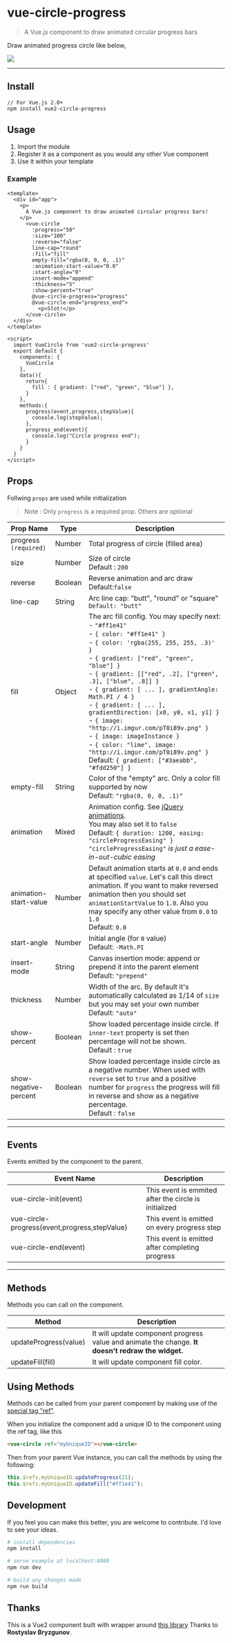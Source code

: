 # vue-circle-progress

> A Vue.js component to draw animated circular progress bars

Draw animated progress circle like below,

![](http://i.imgur.com/zV5VUQG.png)

---
## Install
````
// For Vue.js 2.0+
npm install vue2-circle-progress
````
## Usage
1. Import the module
2. Register it as a component as you would any other Vue component
3. Use it within your template

### Example
````vue
<template>
  <div id="app">
    <p>
      A Vue.js component to draw animated circular progress bars!
    </p>
      <vue-circle
        :progress="50"
        :size="100"
        :reverse="false"
        line-cap="round"
        :fill="fill"
        empty-fill="rgba(0, 0, 0, .1)"
        :animation-start-value="0.0"
        :start-angle="0"
        insert-mode="append"
        :thickness="5"
        :show-percent="true"
        @vue-circle-progress="progress"
        @vue-circle-end="progress_end">
          <p>Slot!</p>
      </vue-circle>
  </div>
</template>

<script>
  import VueCircle from 'vue2-circle-progress'
  export default {
    components: {
      VueCircle
    },
    data(){
      return{
        fill : { gradient: ["red", "green", "blue"] },
      }
    },
    methods:{
      progress(event,progress,stepValue){
        console.log(stepValue);
      },
      progress_end(event){
        console.log("Circle progress end");
      }
    }
  }
</script>
````

## Props
Follwing `props` are used while initialization
> Note : Only `progress` is a required prop. Others are optional

| Prop Name | Type | Description |
|----------|------|--------------|
| progress `(required)`| Number | Total progress of circle (filled area) |
| size | Number | Size of circle<br>Default : `200` |
| reverse | Boolean | Reverse animation and arc draw <br>Default:`false`|
| line-cap | String | Arc line cap: "butt", "round" or "square" <br> `Default: "butt"` |
| fill | Object | The arc fill config. You may specify next:  <br>- `"#ff1e41"` <br>- `{ color: "#ff1e41" }` <br>- `{ color: 'rgba(255, 255, 255, .3)' }` <br>- `{ gradient: ["red", "green", "blue"] }` <br>- `{ gradient: [["red", .2], ["green", .3], ["blue", .8]] }` <br>- `{ gradient: [ ... ], gradientAngle: Math.PI / 4 }` <br>- `{ gradient: [ ... ], gradientDirection: [x0, y0, x1, y1] }` <br>- `{ image: "http://i.imgur.com/pT0i89v.png" }`<br>- `{ image: imageInstance }`<br>- `{ color: "lime", image: "http://i.imgur.com/pT0i89v.png" }` <br> Default: `{ gradient: ["#3aeabb", "#fdd250"] }` |
| empty-fill | String | Color of the "empty" arc. Only a color fill supported by now <br> Default: `"rgba(0, 0, 0, .1)"` |
| animation  | Mixed | Animation config. See [jQuery animations](http://api.jquery.com/animate/). <br> You may also set it to `false` <br> Default: `{ duration: 1200, easing: "circleProgressEasing" }`  <br> `"circleProgressEasing"` *is just a ease-in-out-cubic easing* |
| animation-start-value | Number | Default animation starts at `0.0` and ends at specified `value`. Let's call this direct animation. If you want to make reversed animation then you should set `animationStartValue` to `1.0`. Also you may specify any other value from `0.0` to `1.0` <br> Default: `0.0` |
| start-angle | Number | Initial angle (for `0` value) <br> Default: `-Math.PI` |
| insert-mode | String | Canvas insertion mode: append or prepend it into the parent element <br> Default: `"prepend"` |
| thickness | Number | Width of the arc. By default it's automatically calculated as 1/14 of `size` but you may set your own number <br> Default: `"auto"` |
| show-percent | Boolean | Show loaded percentage inside circle. If `inner-text` property is set then percentage will not be shown. <br> Default : `true`
| show-negative-percent | Boolean | Show loaded percentage inside circle as a negative number. When used with `reverse` set to `true` and a positive  number for `progress` the progress will fill in reverse and show as a negative percentage. <br> Default : `false`|
---

## Events
Events emitted by the component to the parent.

|Event Name|Description|
|----------|-----------|
|vue-circle-init(event)| This event is emmited after the circle is initialized |
|vue-circle-progress(event,progress,stepValue)|This event is emitted on every progress step|
|vue-circle-end(event)|This event is emitted after completing progress|
------------------

## Methods
Methods you can call on the component.

| Method | Description |
|------------|-------------|
| updateProgress(value) | It will update component progress value and animate the change. **It doesn't redraw the widget.** |
| updateFill(fill) | It will update component fill color. |

## Using Methods
Methods can be called from your parent component by making use of the <a href="https://vuejs.org/v2/api/#ref">special tag "ref"</a>.

When you initialize the component add a unique ID to the component using the ref tag, like this

```html
<vue-circle ref="myUniqueID"></vue-circle>
```
Then from your parent Vue instance, you can call the methods by using the following:

```javascript
this.$refs.myUniqueID.updateProgress(21);
this.$refs.myUniqueID.updateFill("#ff1e41");
```

## Development
If you feel you can make this better, you are welcome to contribute. I'd love to see your ideas.
``` bash
# install dependencies
npm install

# serve example at localhost:8080
npm run dev

# build any changes made
npm run build
```
## Thanks
This is a Vue2 component built with wrapper around [this library](https://github.com/kottenator/jquery-circle-progress) Thanks to **Rostyslav Bryzgunov**.
